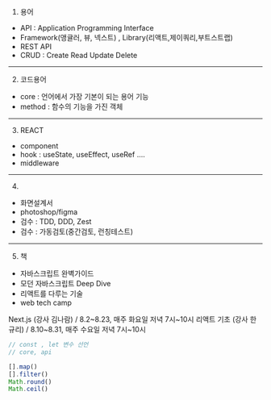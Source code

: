 1. 용어
- API :  Application Programming Interface
- Framework(앵귤러, 뷰, 넥스트) , Library(리액트,제이쿼리,부트스트랩)
- REST API
- CRUD : Create Read Update Delete

<hr />

2. 코드용어
- core : 언어에서 가장 기본이 되는 용어 기능
- method : 함수의 기능을 가진 객체 

---

3. REACT
- component 
- hook : useState, useEffect, useRef ....
- middleware

---

4. 
- 화면설계서
- photoshop/figma
- 검수 : TDD, DDD, Zest
- 검수 : 가동검토(중간검토,  런칭테스트)

---

5. 책
- 자바스크립트 완벽가이드
- 모던 자바스크립트 Deep Dive
- 리액트를 다루는 기술
- web tech camp
 > 
Next.js (강사 김나람) / 8.2~8.23, 매주 화요일 저녁 7시~10시
리액트 기초 (강사 한규리) / 8.10~8.31, 매주 수요일 저녁 7시~10시



``` javascript
// const , let 변수 선언
// core, api

[].map()
[].filter()
Math.round()
Math.ceil()

```
